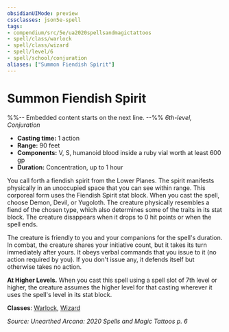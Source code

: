 ```yaml
---
obsidianUIMode: preview
cssclasses: json5e-spell
tags:
- compendium/src/5e/ua2020spellsandmagictattoos
- spell/class/warlock
- spell/class/wizard
- spell/level/6
- spell/school/conjuration
aliases: ["Summon Fiendish Spirit"]
---
```

# Summon Fiendish Spirit
%%-- Embedded content starts on the next line. --%%
*6th-level, Conjuration*  

- **Casting time:** 1 action
- **Range:** 90 feet
- **Components:** V, S, humanoid blood inside a ruby vial worth at least 600 gp
- **Duration:** Concentration, up to 1 hour

You call forth a fiendish spirit from the Lower Planes. The spirit manifests physically in an unoccupied space that you can see within range. This corporeal form uses the Fiendish Spirit stat block. When you cast the spell, choose Demon, Devil, or Yugoloth. The creature physically resembles a fiend of the chosen type, which also determines some of the traits in its stat block. The creature disappears when it drops to 0 hit points or when the spell ends.

The creature is friendly to you and your companions for the spell's duration. In combat, the creature shares your initiative count, but it takes its turn immediately after yours. It obeys verbal commands that you issue to it (no action required by you). If you don't issue any, it defends itself but otherwise takes no action.

**At Higher Levels.** When you cast this spell using a spell slot of 7th level or higher, the creature assumes the higher level for that casting wherever it uses the spell's level in its stat block.

**Classes**: [Warlock](/Systems/5e/classes/warlock.md), [Wizard](/Systems/5e/classes/wizard.md)

*Source: Unearthed Arcana: 2020 Spells and Magic Tattoos p. 6*